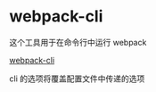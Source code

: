# webpack-cli

这个工具用于在命令行中运行 webpack

[webpack-cli](https://github.com/webpack/webpack-cli)

cli 的选项将覆盖配置文件中传递的选项


